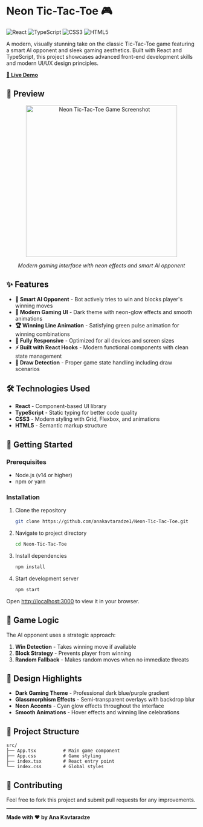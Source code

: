 # Neon Tic-Tac-Toe 🎮

![React](https://img.shields.io/badge/react-%2320232a.svg?style=for-the-badge&logo=react&logoColor=%2361DAFB)
![TypeScript](https://img.shields.io/badge/typescript-%23007ACC.svg?style=for-the-badge&logo=typescript&logoColor=white)
![CSS3](https://img.shields.io/badge/css3-%231572B6.svg?style=for-the-badge&logo=css3&logoColor=white)
![HTML5](https://img.shields.io/badge/html5-%23E34F26.svg?style=for-the-badge&logo=html5&logoColor=white)

A modern, visually stunning take on the classic Tic-Tac-Toe game featuring a smart AI opponent and sleek gaming aesthetics. Built with React and TypeScript, this project showcases advanced front-end development skills and modern UI/UX design principles.

**[🎯 Live Demo](https://anakavtaradze.com/tic-tac-toe)**

## 📸 Preview

<div align="center">
  <img src="screenshot.png" alt="Neon Tic-Tac-Toe Game Screenshot" width="400" />
  <p><em>Modern gaming interface with neon effects and smart AI opponent</em></p>
</div>

## ✨ Features

- **🤖 Smart AI Opponent** - Bot actively tries to win and blocks player's winning moves
- **🎨 Modern Gaming UI** - Dark theme with neon-glow effects and smooth animations
- **🏆 Winning Line Animation** - Satisfying green pulse animation for winning combinations
- **📱 Fully Responsive** - Optimized for all devices and screen sizes
- **⚡ Built with React Hooks** - Modern functional components with clean state management
- **🎯 Draw Detection** - Proper game state handling including draw scenarios

## 🛠️ Technologies Used

- **React** - Component-based UI library
- **TypeScript** - Static typing for better code quality
- **CSS3** - Modern styling with Grid, Flexbox, and animations
- **HTML5** - Semantic markup structure

## 🚀 Getting Started

### Prerequisites

- Node.js (v14 or higher)
- npm or yarn

### Installation

1. Clone the repository

   ```bash
   git clone https://github.com/anakavtaradze1/Neon-Tic-Tac-Toe.git
   ```

2. Navigate to project directory

   ```bash
   cd Neon-Tic-Tac-Toe
   ```

3. Install dependencies

   ```bash
   npm install
   ```

4. Start development server
   ```bash
   npm start
   ```

Open [http://localhost:3000](http://localhost:3000) to view it in your browser.

## 🎯 Game Logic

The AI opponent uses a strategic approach:

1. **Win Detection** - Takes winning move if available
2. **Block Strategy** - Prevents player from winning
3. **Random Fallback** - Makes random moves when no immediate threats

## 🎨 Design Highlights

- **Dark Gaming Theme** - Professional dark blue/purple gradient
- **Glassmorphism Effects** - Semi-transparent overlays with backdrop blur
- **Neon Accents** - Cyan glow effects throughout the interface
- **Smooth Animations** - Hover effects and winning line celebrations

## 📂 Project Structure

```
src/
├── App.tsx          # Main game component
├── App.css          # Game styling
├── index.tsx        # React entry point
└── index.css        # Global styles
```

## 🤝 Contributing

Feel free to fork this project and submit pull requests for any improvements.

---

**Made with ❤️ by Ana Kavtaradze**
